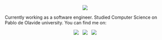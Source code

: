 <p align="center">
<img src = "https://github.com/lakidain/lakidain/blob/master/Particles.gif">
</p>

Currently working as a software engineer. Studied Computer Science on Pablo de Olavide university. You can find me on:

<p align="center">
<a href= "https://lakidain.github.io/"><img src="https://img.icons8.com/ios-filled/30/ffffff/web.png"/></a>&nbsp;&nbsp;
<a href= "https://www.linkedin.com/in/anderlakidain/"><img src="https://img.icons8.com/material-outlined/30/ffffff/linkedin.png"/></a>&nbsp;&nbsp;
<a href= "mailto:lakidainander@gmail.com"><img src="https://img.icons8.com/metro/26/ffffff/email.png"/></a>
</p>

<!--
**lakidain/lakidain** is a ✨ _special_ ✨ repository because its `README.md` (this file) appears on your GitHub profile.

Here are some ideas to get you started:

- 🔭 I’m currently working on ...
- 🌱 I’m currently learning ...
- 👯 I’m looking to collaborate on ...
- 🤔 I’m looking for help with ...
- 💬 Ask me about ...
- 📫 How to reach me: ...
- 😄 Pronouns: ...
- ⚡ Fun fact: ...
-->

